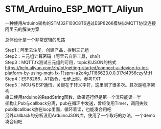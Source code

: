 # STM_Arduino_ESP_MQTT_Aliyun

一种使用Arduino架构的STM32F103C8T6通过ESP8266模块以MQTT协议连接阿里云的解决方案

总体设计是一个非常逻辑的思路

Step1：阿里云注册，创建产品，得到三元组  
Step2：三元组计算密码（阿里云自带工具，sha1）  
Step3：MQTT.fx测试三元组的可用，topic和JSON的格式    
        https://help.aliyun.com/zh/iot/getting-started/connect-a-device-to-iot-platform-by-using-mqtt-fx-1?spm=a2c4g.11186623.0.0.317d4956czyMtH    
Step4：ESP8266，AT指令，七步上网，参考TXT  
Step5：MCU与ESP通讯，关键在于转义字符，这里测了很多次。其次是程序架构  
    串口使用arduino的ReadString函数，效果还行但是第一个流只能读一半  
    架构上Pub与callback分离，pub在循环中发送，曾经使用Timer，调用失败  
    pub和callback放在loop里面，循环着读，也能凑合用吧  
    另外callback的分析没用ArduinoJSON库，使用了一个取巧的办法，一个demo凑合用吧  
